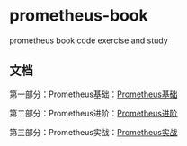 # prometheus-book

prometheus book code exercise and study

## 文档

第一部分：Prometheus基础：[Prometheus基础](doc/Prometheus基础.md)

第二部分：Prometheus进阶：[Prometheus进阶](doc/Prometheus进阶.md)

第三部分：Prometheus实战：[Prometheus实战](doc/Prometheus实战.md)
